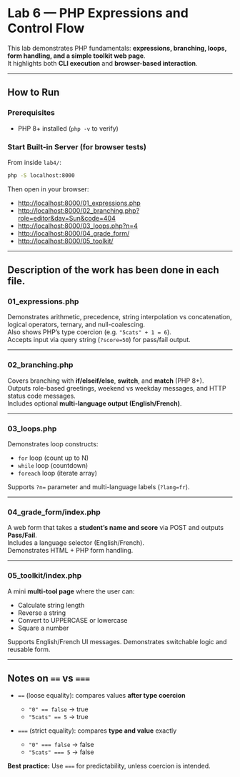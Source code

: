 # Lab 6 — PHP Expressions and Control Flow

This lab demonstrates PHP fundamentals: **expressions, branching, loops, form handling, and a simple toolkit web page**.  
It highlights both **CLI execution** and **browser-based interaction**.

---

## How to Run

### Prerequisites
- PHP 8+ installed (`php -v` to verify)

### Start Built-in Server (for browser tests)
From inside `lab4/`:
```bash
php -S localhost:8000
```

Then open in your browser:
- [http://localhost:8000/01_expressions.php](http://localhost:8000/01_expressions.php)  
- [http://localhost:8000/02_branching.php?role=editor&day=Sun&code=404](http://localhost:8000/02_branching.php?role=editor&day=Sun&code=404)  
- [http://localhost:8000/03_loops.php?n=4](http://localhost:8000/03_loops.php?n=4)  
- [http://localhost:8000/04_grade_form/](http://localhost:8000/04_grade_form/)  
- [http://localhost:8000/05_toolkit/](http://localhost:8000/05_toolkit/)

---

## Description of the work has been done in each file. 

### 01_expressions.php
Demonstrates arithmetic, precedence, string interpolation vs concatenation, logical operators, ternary, and null-coalescing.  
Also shows PHP’s type coercion (e.g. `"5cats" + 1 = 6`).  
Accepts input via query string (`?score=50`) for pass/fail output.

---

### 02_branching.php
Covers branching with **if/elseif/else**, **switch**, and **match** (PHP 8+).  
Outputs role-based greetings, weekend vs weekday messages, and HTTP status code messages.  
Includes optional **multi-language output (English/French)**.

---

### 03_loops.php
Demonstrates loop constructs:
- `for` loop (count up to N)  
- `while` loop (countdown)  
- `foreach` loop (iterate array)  

Supports `?n=` parameter and multi-language labels (`?lang=fr`).

---

### 04_grade_form/index.php
A web form that takes a **student’s name and score** via POST and outputs **Pass/Fail**.  
Includes a language selector (English/French).  
Demonstrates HTML + PHP form handling.

---

### 05_toolkit/index.php
A mini **multi-tool page** where the user can:
- Calculate string length  
- Reverse a string  
- Convert to UPPERCASE or lowercase  
- Square a number  

Supports English/French UI messages. Demonstrates switchable logic and reusable form.

---

## Notes on `==` vs `===`

- `==` (loose equality): compares values **after type coercion**  
  - `"0" == false` → true  
  - `"5cats" == 5` → true  

- `===` (strict equality): compares **type and value** exactly  
  - `"0" === false` → false  
  - `"5cats" === 5` → false  

**Best practice:** Use `===` for predictability, unless coercion is intended.
